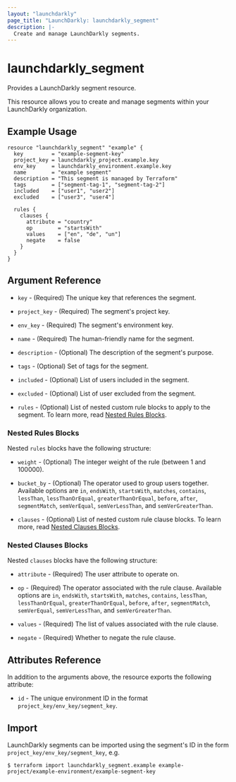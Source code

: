 ```yaml
---
layout: "launchdarkly"
page_title: "LaunchDarkly: launchdarkly_segment"
description: |-
  Create and manage LaunchDarkly segments.
---
```


# launchdarkly_segment

Provides a LaunchDarkly segment resource.

This resource allows you to create and manage segments within your LaunchDarkly organization.

## Example Usage

```hcl
resource "launchdarkly_segment" "example" {
  key         = "example-segment-key"
  project_key = launchdarkly_project.example.key
  env_key     = launchdarkly_environment.example.key
  name        = "example segment"
  description = "This segment is managed by Terraform"
  tags        = ["segment-tag-1", "segment-tag-2"]
  included    = ["user1", "user2"]
  excluded    = ["user3", "user4"]

  rules {
    clauses {
      attribute = "country"
      op        = "startsWith"
      values    = ["en", "de", "un"]
      negate    = false
    }
  }
}
```

## Argument Reference

- `key` - (Required) The unique key that references the segment.

- `project_key` - (Required) The segment's project key.

- `env_key` - (Required) The segment's environment key.

- `name` - (Required) The human-friendly name for the segment.

- `description` - (Optional) The description of the segment's purpose.

- `tags` - (Optional) Set of tags for the segment.

- `included` - (Optional) List of users included in the segment.

- `excluded` - (Optional) List of user excluded from the segment.

- `rules` - (Optional) List of nested custom rule blocks to apply to the segment. To learn more, read [Nested Rules Blocks](#nested-rules-blocks).

### Nested Rules Blocks

Nested `rules` blocks have the following structure:

- `weight` - (Optional) The integer weight of the rule (between 1 and 100000).

- `bucket_by` - (Optional) The operator used to group users together. Available options are `in`, `endsWith`, `startsWith`, `matches`, `contains`, `lessThan`, `lessThanOrEqual`, `greaterThanOrEqual`, `before`, `after`, `segmentMatch`, `semVerEqual`, `semVerLessThan`, and `semVerGreaterThan`.

- `clauses` - (Optional) List of nested custom rule clause blocks. To learn more, read [Nested Clauses Blocks](#nested-clauses-blocks).

### Nested Clauses Blocks

Nested `clauses` blocks have the following structure:

- `attribute` - (Required) The user attribute to operate on.

- `op` - (Required) The operator associated with the rule clause. Available options are `in`, `endsWith`, `startsWith`, `matches`, `contains`, `lessThan`, `lessThanOrEqual`, `greaterThanOrEqual`, `before`, `after`, `segmentMatch`, `semVerEqual`, `semVerLessThan`, and `semVerGreaterThan`.

- `values` - (Required) The list of values associated with the rule clause.

- `negate` - (Required) Whether to negate the rule clause.

## Attributes Reference

In addition to the arguments above, the resource exports the following attribute:

- `id` - The unique environment ID in the format `project_key/env_key/segment_key`.

## Import

LaunchDarkly segments can be imported using the segment's ID in the form `project_key/env_key/segment_key`, e.g.

```
$ terraform import launchdarkly_segment.example example-project/example-environment/example-segment-key
```
